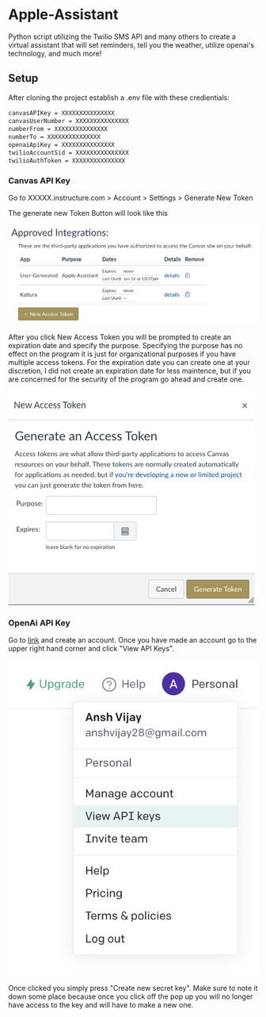 # Apple-Assistant

Python script utilizing the Twilio SMS API and many others to create a virtual assistant that will set reminders, tell you the weather, utilize openai's technology, and much more!

## Setup

After cloning the project establish a .env file with these credientials: 
```
canvasAPIKey = XXXXXXXXXXXXXXX
canvasUserNumber = XXXXXXXXXXXXXXX
numberFrom = XXXXXXXXXXXXXXX
numberTo = XXXXXXXXXXXXXXX
openaiApiKey = XXXXXXXXXXXXXXX
twilioAccountSid = XXXXXXXXXXXXXXX
twilioAuthToken = XXXXXXXXXXXXXXX
```
### Canvas API Key
Go to XXXXX.instructure.com > Account > Settings > Generate New Token  

The generate new Token Button will look like this  

![New Canvas Token Picture](/pictures/New_Access_Token.png?raw=true "New Access Token")  
  
 After you click New Access Token you will be prompted to create an expiration date and specify the purpose. Specifying the purpose has no effect on the program it is just for organizational purposes if you have multiple access tokens. For the expiration date you can create one at your discretion, I did not create an expiration date for less maintence, but if you are concerned for the security of the program go ahead and create one.
 
![Generate Token Picture](/pictures/Generate_Token.png?raw=true "Generate Token")  
### OpenAi API Key  
Go to [link](https://openai.com/api/) and create an account. Once you have made an account go to the upper right hand corner and click "View API Keys". 

![View API Keys](/pictures/OpenAI_View_Keys.png?raw=true "View Keys")  

Once clicked you simply press "Create new secret key". Make sure to note it down some place because once you click off the pop up you will no longer have access to the key and will have to make a new one. 
